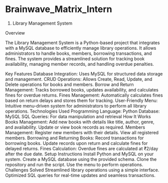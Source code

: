 # Brainwave_Matrix_Intern

1. Library Management System
   
Overview

The Library Management System is a Python-based project that integrates with a MySQL database to efficiently manage library operations. It allows administrators to handle books, members, borrowing transactions, and fines. The system provides a streamlined solution for tracking book availability, managing member records, and handling overdue penalties.

Key Features
Database Integration: Uses MySQL for structured data storage and management.
CRUD Operations: Allows Create, Read, Update, and Delete operations for books and members.
Borrow and Return Management: Tracks borrowed books, updates availability, and calculates fines for overdue returns.
Fines Management: Automatically calculates fines based on return delays and stores them for tracking.
User-Friendly Menu: Intuitive menu-driven system for administrators to perform all library operations.
Technologies Used
Programming Language: Python
Database: MySQL
SQL Queries: For data manipulation and retrieval
How It Works
Books Management:
Add new books with details like title, author, genre, and availability.
Update or view book records as required.
Members Management:
Register new members with their details.
View all registered members.
Borrowing and Returning Books:
Record transactions for borrowing books.
Update records upon return and calculate fines for delayed returns.
Fines Calculation:
Overdue fines are calculated at ₹2/day after the due date.
Setup Instructions
Install Python and MySQL on your system.
Create a MySQL database using the provided schema.
Clone the repository and run the script.
Use the menu to perform operations.
Challenges Solved
Streamlined library operations using a simple interface.
Optimized SQL queries for real-time updates and seamless transactions.
